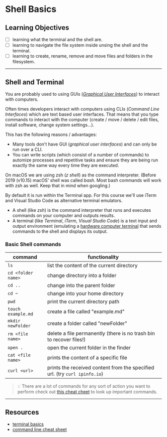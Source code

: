 # Shell Basics

## Learning Objectives

- [ ] learning what the terminal and the shell are.
- [ ] learning to navigate the file system inside unsing the shell and the terminal.
- [ ] learning to create, rename, remove and move files and folders in the filesystem.

---

## Shell and Terminal

You are probably used to using GUIs (_[Graphical User Interfaces](https://en.wikipedia.org/wiki/Graphical_user_interface)_) to interact with computers.

Often times developers interact with computers using CLIs (_Command Line Interfaces_) which are text
based user interfaces. That means that you type commands to interact with the computer
(create / move / delete / edit files, install software, change system settings...).

This has the following reasons / advantages:

- Many tools don't have GUI (_graphical user interfaces_) and can only be run over a CLI.
- You can write scripts (which consist of a number of commands) to automize processes and repetitive
  tasks and ensure they are being run exactly the same way every time they are executed.

On macOS we are using zsh (_z shell_) as the command interpreter. (Before 2019 (v10.15) macOS' shell was called _bash_. Most bash commands will work with zsh as well. Keep that in mind when googling.)

By default it is run within the Terminal app. For this course we'll use iTerm and Visual Studio Code as alternative terminal emulators.

- A shell (like _zsh_) is the command interpreter that runs and executes commands on your computer and
outputs results.
- A terminal (like _Terminal_, _iTerm_, _Visual Studio Code_) is a text input and output environment (emulating a [hardware computer terminal](https://en.wikipedia.org/wiki/Computer_terminal) that sends commands to the shell and displays its output.

### Basic Shell commands

| command            | functionality                                                              |
| ------------------ | -------------------------------------------------------------------------- |
| `ls`               | list the content of the current directory                                  |
| `cd <folder name>` | change directory into a folder                                             |
| `cd ..`            | change into the parent folder                                              |
| `cd ~`             | change into your home directory                                            |
| `pwd`              | print the current directory path                                           |
| `touch example.md` | create a file called "example.md"                                          |
| `mkdir newFolder`  | create a folder called "newFolder"                                         |
| `rm <file name>`   | delete a file permanently (there is no trash bin to recover files!)        |
| `open .`           | open the current folder in the finder                                      |
| `cat <file name>`  | prints the content of a specific file                                      |
| `curl <url>`       | prints the received content from the specified url. (try `curl ipinfo.io`) |

> 💡 There are a lot of commands for any sort of action you want to perform check out
> [this cheat cheet](https://github.com/RehanSaeed/Bash-Cheat-Sheet) to look up important commands.

---

## Resources

- [terminal basics](https://mrkaluzny.com/blog/terminal-101-getting-started-with-terminal/)
- [command line cheat sheet](https://github.com/0nn0/terminal-mac-cheatsheet#english-version)
